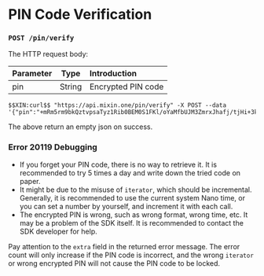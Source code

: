 # PIN Code Verification

### `POST /pin/verify` 

The HTTP request body:

| Parameter | Type | Introduction |
| :----- | :----: | :---- |
| pin | String | Encrypted PIN code |

```
$$XIN:curl$$ "https://api.mixin.one/pin/verify" -X POST --data '{"pin":"+mRm5rm9bkQztvpsaTyz1Rib0BEM0S1FKl/oYaMfbUJM3ZmrxJhafj/tjHi+3kwQ"}'
```

The above return an empty json on success.

### Error 20119 Debugging
- If you forget your PIN code, there is no way to retrieve it. It is recommended to try 5 times a day and write down the tried code on paper.
- It might be due to the misuse of `iterator`, which should be incremental. Generally, it is recommended to use the current system Nano time, or you can set a number by yourself, and increment it with each call.
- The encrypted PIN is wrong, such as wrong format, wrong time, etc. It may be a problem of the SDK itself. It is recommended to contact the SDK developer for help.

Pay attention to the `extra` field in the returned error message. The error count will only increase if the PIN code is incorrect, and the wrong `iterator` or wrong encrypted PIN will not cause the PIN code to be locked.
